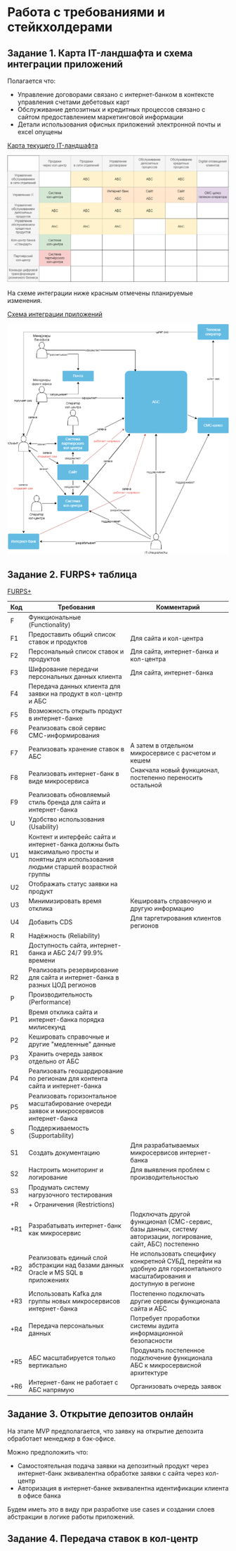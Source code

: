# Работа с требованиями и стейкхолдерами

## Задание 1. Карта IT-ландшафта и схема интеграции приложений

Полагается что:
- Управление договорами связано с интернет-банком в контексте управления счетами дебетовых карт
- Обслуживание депозитных и кредитных процессов связано с сайтом предоставлением маркетинговой информации
- Детали использования офисных приложений электронной почты и excel опущены

[Карта текущего IT-ландшафта](https://github.com/Boropwnz/architecture-standart/blob/standart/Task1/it_landscape.drawio)

![Карта текущего IT-ландшафта](https://github.com/Boropwnz/architecture-standart/blob/standart/Task1/it_landscape.png)


На схеме интеграции ниже красным отмечены планируемые изменения.

[Схема интеграции приложений](https://github.com/Boropwnz/architecture-standart/blob/standart/Task1/app_integration_scheme.drawio)

![схема интеграции приложений](https://github.com/Boropwnz/architecture-standart/blob/standart/Task1/app_integration_scheme.png)


## Задание 2. FURPS+ таблица

[FURPS+](https://github.com/Boropwnz/architecture-standart/blob/standart/Task2/FURPS+.md)

| Код | Требования                         | Комментарий  |
|-----|------------------------------------|--------------|
| F   | Функциональные (Functionality)     |              |
| F1  | Предоставить общий список ставок и продуктов | Для сайта и кол-центра |
| F2  | Персональный список ставок и продуктов | Для сайта, интернет-банка и кол-центра |
| F3  | Шифрование передачи персональных данных клиента | Для сайта, интернет-банка |
| F4  | Передача данных клиента для заявки на продукт в кол-центр и АБС |              |
| F5  | Возможность открыть продукт в интернет-банке |              |
| F6  | Реализовать свой сервис СМС-информирования |              |
| F7  | Реализовать хранение ставок в АБС | А затем в отдельном микросервисе с расчетом и кешем |
| F8  | Реализовать интернет-банк в виде микросервиса | Снакчала новый функционал, постепенно переносить остальной |
| F9  | Реализовать обновляемый стиль бренда для сайта и интернет-банка |              |
| U   | Удобство использования (Usability) |              |
| U1  | Контент и интерфейс сайта и интернет-банка должны быть максимально просты и понятны для использования людьми старшей возрастной группы |              |
| U2  | Отображать статус заявки на продукт |              |
| U3  | Минимизировать время отклика | Кешировать справочную и другую информацию |
| U4  | Добавить CDS | Для таргетирования клиентов регионов |
| R   | Надёжность (Reliability)           |              |
| R1  | Доступность сайта, интернет-банка и АБС 24/7 99.9% времени |              |
| R2  | Реализовать резервирование для сайта и интернет-банка в разных ЦОД регионов |              |
| P   | Производительность (Performance)   |              |
| P1  | Время отклика сайта и интернет-банка порядка милисекунд |              |
| P2  | Кешировать справочные и другие "медленные" данные |              |
| P3  | Хранить очередь заявок отдельно от АБС |              |
| P4  | Реализовать геошардирование по регионам для контента сайта и интернет-банка |              |
| P5  | Реализовать горизонтальное масштабирование очереди заявок и микросервисов интернет-банка |              |
| S   | Поддерживаемость (Supportability)  |              |
| S1  | Создать документацию | Для разрабатываемых микросервисов интернет-банка |
| S2  | Настроить мониторинг и логирование | Для выявления проблем с производительностью |
| S3  | Продумать систему нагрузочного тестирования |              |
| +R  | + Ограничения (Restrictions)       |              |
| +R1 | Разрабатывать интернет-банк как микросервис | Подключать другой функционал (СМС-сервис, базы данных, систему авторизации, логирование, сайт, АБС) постепенно |
| +R2 | Реализовать единый слой абстракции над базами данных Oracle и MS SQL в приложениях | Не использовать специфику конкретной СУБД, перейти на удобную для горизонтального масштабирования и доступную в регионе |
| +R3 | Использовать Kafka для группы новых микросервисов интернет-банка | Постепенно подключать другие сервисы функционала сайта и АБС |
| +R4 | Передача персональных данных | Потребует проработки системы аудита информационной безопасности |
| +R5 | АБС масштабируется только вертикально | Продумать постепенное подключение функционала АБС к микросервисной архитектуре |
| +R6 | Интернет-банк не работает с АБС напрямую | Организовать очередь заявок |


## Задание 3. Открытие депозитов онлайн

На этапе MVP предполагается, что заявку на открытие депозита обработает менеджер в бэк-офисе.

Можно предположить что:
- Самостоятельная подача заявки на депозитный продукт через интернет-банк эквивалентна обработке заявки с сайта через кол-центр
- Авторизация в интернет-банке эквивалентна идентификации клиента в офисе банка

Будем иметь это в виду при разработке use cases и создании слоев абстракции в логике работы приложений.



## Задание 4. Передача ставок в кол-центр


